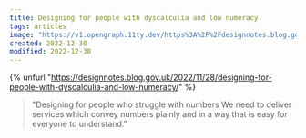 ```yaml
---
title: Designing for people with dyscalculia and low numeracy
tags: articles
image: "https://v1.opengraph.11ty.dev/https%3A%2F%2Fdesignnotes.blog.gov.uk%2F2022%2F11%2F28%2Fdesigning-for-people-with-dyscalculia-and-low-numeracy%2F/onerror/"
created: 2022-12-30
modified: 2022-12-30
---
```


{% unfurl "https://designnotes.blog.gov.uk/2022/11/28/designing-for-people-with-dyscalculia-and-low-numeracy/" %}

> "Designing for people who struggle with numbers We need to deliver services which convey numbers plainly and in a way that is easy for everyone to understand."

